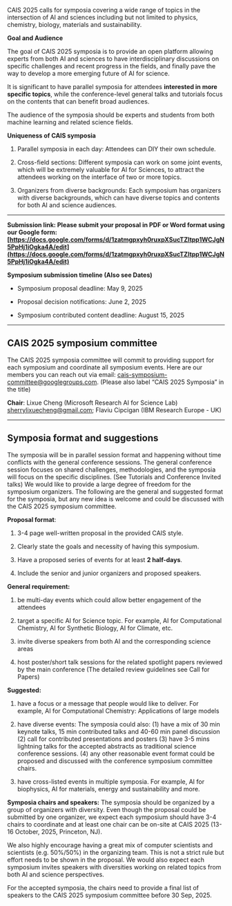 CAIS 2025 calls for symposia covering a wide range of topics in the intersection of AI and sciences including but not limited to physics, chemistry, biology, materials and sustainability.


**Goal and Audience**

The goal of CAIS 2025 symposia is to provide an open platform allowing experts from both AI and sciences to have interdisciplinary discussions on specific challenges and recent progress in the fields, and finally pave the way to develop a more emerging future of AI for science.

It is significant to have parallel symposia for attendees **interested in more specific topics**, while the conference-level general talks and tutorials focus on the contents that can benefit broad audiences.

The audience of the symposia should be experts and students from both machine learning and related science fields.

**Uniqueness of CAIS symposia**

1. Parallel symposia in each day: Attendees can DIY their own schedule.

2. Cross-field sections: Different symposia can work on some joint events, which will be extremely valuable for AI for Sciences, to attract the attendees working on the interface of two or more topics.

3. Organizers from diverse backgrounds: Each symposium has organizers with diverse backgrounds, which can have diverse topics and contents for both AI and science audiences. 


---

**Submission link: Please submit your proposal in PDF or Word format using our Google form: [https://docs.google.com/forms/d/1zatmgpxyh0ruxpXSucTZltpp1WCJgN5PpHj1iOgka4A/edit](https://docs.google.com/forms/d/1zatmgpxyh0ruxpXSucTZltpp1WCJgN5PpHj1iOgka4A/edit)**

**Symposium submission timeline (Also see Dates)**

- Symposium proposal deadline: May 9, 2025

- Proposal decision notifications: June 2, 2025

- Symposium contributed content deadline: August 15, 2025

--- 
## CAIS 2025 symposium committee
The CAIS 2025 symposia committee will commit to providing support for each symposium and coordinate all symposium events. Here are our members you can reach out via email: [cais-symposium-committee@googlegroups.com](mailto:cais-symposium-committee@googlegroups.com). (Please also label “CAIS 2025 Symposia” in the title) 

**Chair**: Lixue Cheng (Microsoft Research AI for Science Lab) [sherrylixuecheng@gmail.com](mailto:sherrylixuecheng@gmail.com); Flaviu Cipcigan (IBM Research Europe - UK) []()

--- 

## Symposia format and suggestions

The symposia will be in parallel session format and happening without time conflicts with the general conference sessions. The general conference session focuses on shared challenges, methodologies, and the symposia will focus on the specific disciplines. (See Tutorials and Conference Invited talks) We would like to provide a large degree of freedom for the symposium organizers. The following are the general and suggested format for the symposia, but any new idea is welcome and could be discussed with the CAIS 2025 symposium committee.

**Proposal format**:  

1. 3-4 page well-written proposal in the provided CAIS style. 

2. Clearly state the goals and necessity of having this symposium. 

3. Have a proposed series of events for at least **2 half-days**. 

4. Include the senior and junior organizers and proposed speakers.

<!-- The symposia should -->

**General requirement:** 

1. be multi-day events which could allow better engagement of the attendees 

2. target a specific AI for Science topic. For example, AI for Computational Chemistry, AI for Synthetic Biology, AI for Climate, etc.

3. invite diverse speakers from both AI and the corresponding science areas

4. host poster/short talk sessions for the related spotlight papers reviewed by the main conference (The detailed review guidelines see Call for Papers)

**Suggested:**

1. have a focus or a message that people would like to deliver.  For example, AI for Computational Chemistry: Applications of large models

2. have diverse events: The symposia could also: 
(1) have a mix of 30 min keynote talks, 15 min contributed talks and 40-60 min panel discussion
(2) call for contributed presentations and posters 
(3) have 3-5 mins lightning talks for the accepted abstracts as traditional science conference sessions. 
(4) any other reasonable event format could be proposed and discussed with the conference symposium committee chairs.

3. have cross-listed events in multiple symposia. For example, AI for biophysics, AI for materials, energy and sustainability and more. 

**Symposia chairs and speakers:** The symposia should be organized by a group of organizers with diversity. Even though the proposal could be submitted by one organizer, we expect each symposium should have 3-4 chairs to coordinate and at least one chair can be on-site at CAIS 2025 (13-16 October, 2025, Princeton, NJ). 

We also highly encourage having a great mix of computer scientists and scientists (e.g. 50%/50%) in the organizing team. This is not a strict rule but effort needs to be shown in the proposal. We would also expect each symposium invites speakers with diversities working on related topics from both AI and science perspectives.

For the accepted symposia, the chairs need to provide a final list of speakers to the CAIS 2025 symposium committee before 30 Sep, 2025.


